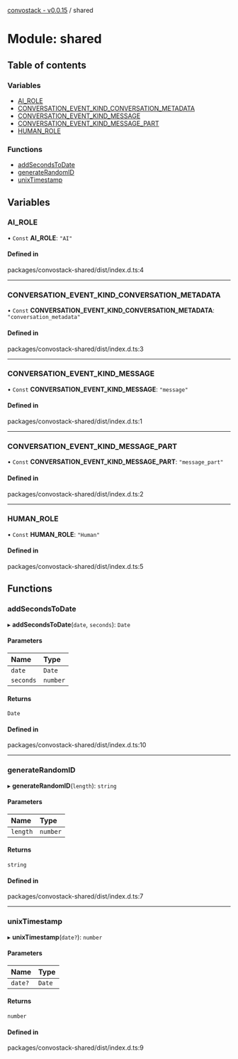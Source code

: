 [convostack - v0.0.15](../README.md) / shared

# Module: shared

## Table of contents

### Variables

- [AI\_ROLE](shared.md#ai_role)
- [CONVERSATION\_EVENT\_KIND\_CONVERSATION\_METADATA](shared.md#conversation_event_kind_conversation_metadata)
- [CONVERSATION\_EVENT\_KIND\_MESSAGE](shared.md#conversation_event_kind_message)
- [CONVERSATION\_EVENT\_KIND\_MESSAGE\_PART](shared.md#conversation_event_kind_message_part)
- [HUMAN\_ROLE](shared.md#human_role)

### Functions

- [addSecondsToDate](shared.md#addsecondstodate)
- [generateRandomID](shared.md#generaterandomid)
- [unixTimestamp](shared.md#unixtimestamp)

## Variables

### AI\_ROLE

• `Const` **AI\_ROLE**: ``"AI"``

#### Defined in

packages/convostack-shared/dist/index.d.ts:4

___

### CONVERSATION\_EVENT\_KIND\_CONVERSATION\_METADATA

• `Const` **CONVERSATION\_EVENT\_KIND\_CONVERSATION\_METADATA**: ``"conversation_metadata"``

#### Defined in

packages/convostack-shared/dist/index.d.ts:3

___

### CONVERSATION\_EVENT\_KIND\_MESSAGE

• `Const` **CONVERSATION\_EVENT\_KIND\_MESSAGE**: ``"message"``

#### Defined in

packages/convostack-shared/dist/index.d.ts:1

___

### CONVERSATION\_EVENT\_KIND\_MESSAGE\_PART

• `Const` **CONVERSATION\_EVENT\_KIND\_MESSAGE\_PART**: ``"message_part"``

#### Defined in

packages/convostack-shared/dist/index.d.ts:2

___

### HUMAN\_ROLE

• `Const` **HUMAN\_ROLE**: ``"Human"``

#### Defined in

packages/convostack-shared/dist/index.d.ts:5

## Functions

### addSecondsToDate

▸ **addSecondsToDate**(`date`, `seconds`): `Date`

#### Parameters

| Name | Type |
| :------ | :------ |
| `date` | `Date` |
| `seconds` | `number` |

#### Returns

`Date`

#### Defined in

packages/convostack-shared/dist/index.d.ts:10

___

### generateRandomID

▸ **generateRandomID**(`length`): `string`

#### Parameters

| Name | Type |
| :------ | :------ |
| `length` | `number` |

#### Returns

`string`

#### Defined in

packages/convostack-shared/dist/index.d.ts:7

___

### unixTimestamp

▸ **unixTimestamp**(`date?`): `number`

#### Parameters

| Name | Type |
| :------ | :------ |
| `date?` | `Date` |

#### Returns

`number`

#### Defined in

packages/convostack-shared/dist/index.d.ts:9

